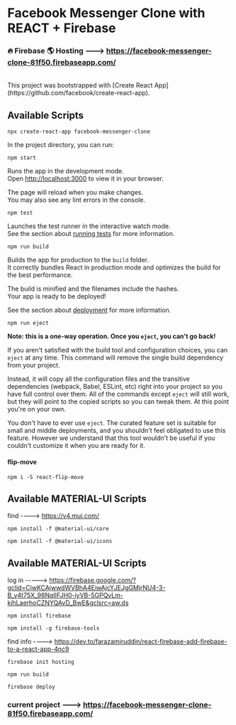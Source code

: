 # Facebook Messenger Clone with REACT + Firebase
### 🔥 Firebase 🌎 Hosting ---> https://facebook-messenger-clone-81f50.firebaseapp.com/
<br>
This project was bootstrapped with [Create React App](https://github.com/facebook/create-react-app).

## Available Scripts

```
npx create-react-app facebook-messenger-clone
```

In the project directory, you can run:
```
npm start
```

Runs the app in the development mode.\
Open [http://localhost:3000](http://localhost:3000) to view it in your browser.

The page will reload when you make changes.\
You may also see any lint errors in the console.
```
npm test
```

Launches the test runner in the interactive watch mode.\
See the section about [running tests](https://facebook.github.io/create-react-app/docs/running-tests) for more information.
```
npm run build
```

Builds the app for production to the `build` folder.\
It correctly bundles React in production mode and optimizes the build for the best performance.

The build is minified and the filenames include the hashes.\
Your app is ready to be deployed!

See the section about [deployment](https://facebook.github.io/create-react-app/docs/deployment) for more information.
```
npm run eject
```

**Note: this is a one-way operation. Once you `eject`, you can't go back!**

If you aren't satisfied with the build tool and configuration choices, you can `eject` at any time. This command will remove the single build dependency from your project.

Instead, it will copy all the configuration files and the transitive dependencies (webpack, Babel, ESLint, etc) right into your project so you have full control over them. All of the commands except `eject` will still work, but they will point to the copied scripts so you can tweak them. At this point you're on your own.

You don't have to ever use `eject`. The curated feature set is suitable for small and middle deployments, and you shouldn't feel obligated to use this feature. However we understand that this tool wouldn't be useful if you couldn't customize it when you are ready for it.

#### flip-move
```
npm i -S react-flip-move   
```

## Available MATERIAL-UI Scripts
find ----> https://v4.mui.com/

```
npm install -f @material-ui/core
```
```
npm install -f @material-ui/icons
```
## Available MATERIAL-UI Scripts
log in -----> https://firebase.google.com/?gclid=CjwKCAjwwdWVBhA4EiwAjcYJEJgGMjrNU4-3-B_y4t75X_98NqlIFJH0-iyVB-5GPQvLm-kihLaerhoCZNYQAvD_BwE&gclsrc=aw.ds <br>
```
npm install firebase
```
```
npm install -g firebase-tools
```
find info ----> https://dev.to/farazamiruddin/react-firebase-add-firebase-to-a-react-app-4nc9
```
firebase init hosting
```
```
npm run build
```
```
firebase deploy
```
### current project ---> https://facebook-messenger-clone-81f50.firebaseapp.com/
